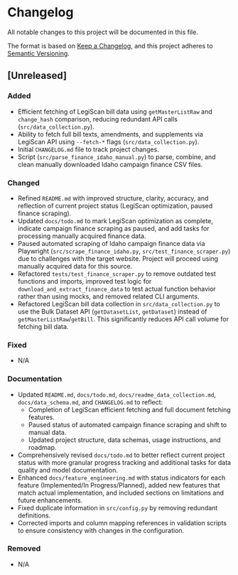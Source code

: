 # Changelog
All notable changes to this project will be documented in this file.

The format is based on [Keep a Changelog](https://keepachangelog.com/en/1.0.0/),
and this project adheres to [Semantic Versioning](https://semver.org/spec/v2.0.0.html).

## [Unreleased]

### Added
- Efficient fetching of LegiScan bill data using `getMasterListRaw` and `change_hash` comparison, reducing redundant API calls (`src/data_collection.py`).
- Ability to fetch full bill texts, amendments, and supplements via LegiScan API using `--fetch-*` flags (`src/data_collection.py`).
- Initial `CHANGELOG.md` file to track project changes.
- Script (`src/parse_finance_idaho_manual.py`) to parse, combine, and clean manually downloaded Idaho campaign finance CSV files.

### Changed
- Refined `README.md` with improved structure, clarity, accuracy, and reflection of current project status (LegiScan optimization, paused finance scraping).
- Updated `docs/todo.md` to mark LegiScan optimization as complete, indicate campaign finance scraping as paused, and add tasks for processing manually acquired finance data.
- Paused automated scraping of Idaho campaign finance data via Playwright (`src/scrape_finance_idaho.py`, `src/test_finance_scraper.py`) due to challenges with the target website. Project will proceed using manually acquired data for this source.
- Refactored `tests/test_finance_scraper.py` to remove outdated test functions and imports, improved test logic for `download_and_extract_finance_data` to test actual function behavior rather than using mocks, and removed related CLI arguments.
- Refactored LegiScan bill data collection in `src/data_collection.py` to use the Bulk Dataset API (`getDatasetList`, `getDataset`) instead of `getMasterListRaw`/`getBill`. This significantly reduces API call volume for fetching bill data.

### Fixed
- N/A

### Documentation
- Updated `README.md`, `docs/todo.md`, `docs/readme_data_collection.md`, `docs/data_schema.md`, and `CHANGELOG.md` to reflect:
    - Completion of LegiScan efficient fetching and full document fetching features.
    - Paused status of automated campaign finance scraping and shift to manual data.
    - Updated project structure, data schemas, usage instructions, and roadmap.
- Comprehensively revised `docs/todo.md` to better reflect current project status with more granular progress tracking and additional tasks for data quality and model documentation.
- Enhanced `docs/feature_engineering.md` with status indicators for each feature (Implemented/In Progress/Planned), added new features that match actual implementation, and included sections on limitations and future enhancements.
- Fixed duplicate information in `src/config.py` by removing redundant definitions.
- Corrected imports and column mapping references in validation scripts to ensure consistency with changes in the configuration.

### Removed
- N/A 